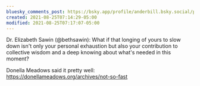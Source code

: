 ```yaml
---
bluesky_comments_post: https://bsky.app/profile/anderbill.bsky.social/post/3ljanl3vs3h2a
created: 2021-08-25T07:14:29-05:00
modified: 2021-08-25T07:17:07-05:00
---
```


Dr. Elizabeth Sawin (@bethsawin): What if that longing of yours to slow down isn't only your personal exhaustion but also your contribution to collective wisdom and a deep knowing about what's needed in this moment?

Donella Meadows said it pretty well: <https://donellameadows.org/archives/not-so-fast>  










